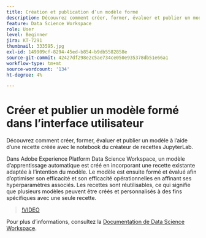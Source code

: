 ```yaml
---
title: Création et publication d’un modèle formé
description: Découvrez comment créer, former, évaluer et publier un modèle à l’aide d’une recette créée avec le notebook du créateur de recettes JupyterLab.
feature: Data Science Workspace
role: User
level: Beginner
jira: KT-7291
thumbnail: 333595.jpg
exl-id: 149909cf-8294-45ed-b854-b9db5582858e
source-git-commit: 42427df298e2c5ae734ce050e935378db51e66a1
workflow-type: tm+mt
source-wordcount: '134'
ht-degree: 4%

---
```


# Créer et publier un modèle formé dans l’interface utilisateur

Découvrez comment créer, former, évaluer et publier un modèle à l’aide d’une recette créée avec le notebook du créateur de recettes JupyterLab.

Dans Adobe Experience Platform Data Science Workspace, un modèle d’apprentissage automatique est créé en incorporant une recette existante adaptée à l’intention du modèle. Le modèle est ensuite formé et évalué afin d’optimiser son efficacité et son efficacité opérationnelles en affinant ses hyperparamètres associés. Les recettes sont réutilisables, ce qui signifie que plusieurs modèles peuvent être créés et personnalisés à des fins spécifiques avec une seule recette.

>[!VIDEO](https://video.tv.adobe.com/v/333595)

Pour plus d’informations, consultez la [Documentation de Data Science Workspace](https://experienceleague.adobe.com/docs/experience-platform/data-science-workspace/home.html?lang=fr).
